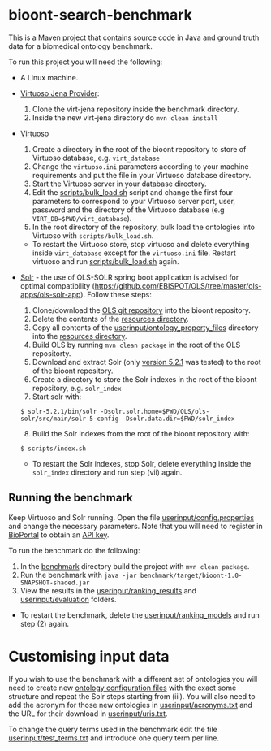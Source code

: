# bioont-search-benchmark
This is a Maven project that contains source code in Java and ground truth data for a biomedical ontology benchmark.

To run this project you will need the following:
* A Linux machine.
* [Virtuoso Jena Provider](https://github.com/srdc/virt-jena):
    1. Clone the virt-jena repository inside the benchmark directory.
    2. Inside the new virt-jena directory do `mvn clean install`
* [Virtuoso](https://virtuoso.openlinksw.com/dataspace/doc/dav/wiki/Main/)
    1. Create a directory in the root of the bioont repository to store of Virtuoso database, e.g. `virt_database`
    2. Change the `virtuoso.ini` parameters according to your machine requirements and put the file in your Virtuoso database directory.
    3. Start the Virtuoso server in your database directory.
    4. Edit the [scripts/bulk_load.sh](https://github.com/danielapoliveira/bioont-search-benchmark/blob/master/scripts/bulk_load.sh) script and change the first four parameters to correspond to your Virtuoso server port, user, password and the directory of the Virtuoso database (e.g `VIRT_DB=$PWD/virt_database`).
    5. In the root directory of the repository, bulk load the ontologies into Virtuoso with `scripts/bulk_load.sh`. 
    
    * To restart the Virtuoso store, stop virtuoso and delete everything inside `virt_database` except for the `virtuoso.ini` file. Restart virtuoso and run [scripts/bulk_load.sh](https://github.com/danielapoliveira/bioont-search-benchmark/blob/master/scripts/bulk_load.sh) again.
* [Solr](http://lucene.apache.org/solr/) - the use of OLS-SOLR spring boot application is advised for optimal compatibility (https://github.com/EBISPOT/OLS/tree/master/ols-apps/ols-solr-app). Follow these steps:
    1. Clone/download the [OLS git repository](https://github.com/EBISPOT/OLS) into the bioont repository.
    2. Delete the contents of the [resources directory](https://github.com/EBISPOT/OLS/tree/master/ols-apps/ols-solr-app/src/main/resources).
    3. Copy all contents of the [userinput/ontology_property_files](https://github.com/danielapoliveira/bioont-search-benchmark/tree/master/userinput/ontology_properties_files) directory into the [resources directory](https://github.com/EBISPOT/OLS/tree/master/ols-apps/ols-solr-app/src/main/resources).
    4. Build OLS by running `mvn clean package` in the root of the OLS repositorty.
    5. Download and extract Solr (only [version 5.2.1](http://archive.apache.org/dist/lucene/solr/5.2.1/) was tested) to the root of the bioont repository.
    6. Create a directory to store the Solr indexes in the root of the bioont repository, e.g. `solr_index`
    7. Start solr with:
   
    `$ solr-5.2.1/bin/solr -Dsolr.solr.home=$PWD/OLS/ols-solr/src/main/solr-5-config -Dsolr.data.dir=$PWD/solr_index`
    
    8. Build the Solr indexes from the root of the bioont repository with:
    
    `$ scripts/index.sh`  
    
    * To restart the Solr indexes, stop Solr, delete everything inside the `solr_index` directory and run step (vii) again.

    
## Running the benchmark
Keep Virtuoso and Solr running. Open the file [userinput/config.properties](https://github.com/danielapoliveira/bioont-search-benchmark/blob/master/userinput/config.properties) and change the necessary parameters. Note that you will need to register in [BioPortal](https://bioportal.bioontology.org/) to obtain an [API key](https://bioportal.bioontology.org/help#Getting_an_API_key).

To run the benchmark do the following:

1. In the [benchmark](https://github.com/danielapoliveira/bioont-search-benchmark/tree/master/benchmark) directory build the project with `mvn clean package`.
2. Run the benchmark with `java -jar benchmark/target/bioont-1.0-SNAPSHOT-shaded.jar`
3. View the results in the [userinput/ranking_results](https://github.com/danielapoliveira/bioont-search-benchmark/tree/master/userinput/ranking_results) and [userinput/evaluation](https://github.com/danielapoliveira/bioont-search-benchmark/tree/master/userinput/evaluation) folders.

* To restart the benchmark, delete the [userinput/ranking_models](https://github.com/danielapoliveira/bioont-search-benchmark/tree/master/userinput/ranking_models) and run step (2) again.

# Customising input data
If you wish to use the benchmark with a different set of ontologies you will need to create new [ontology configuration files](https://github.com/danielapoliveira/bioont-search-benchmark/tree/master/userinput/ontology_properties_files) with the exact some structure and repeat the Solr steps starting from (iii). You will also need to add the acronym for those new ontologies in [userinput/acronyms.txt](https://github.com/danielapoliveira/bioont-search-benchmark/blob/master/userinput/acronyms.txt) and the URL for their download in [userinput/uris.txt](https://github.com/danielapoliveira/bioont-search-benchmark/blob/master/userinput/uris.txt).

To change the query terms used in the benchmark edit the file [userinput/test_terms.txt](https://github.com/danielapoliveira/bioont-search-benchmark/tree/master/userinput/test_terms.txt) and introduce one query term per line.
    

 






